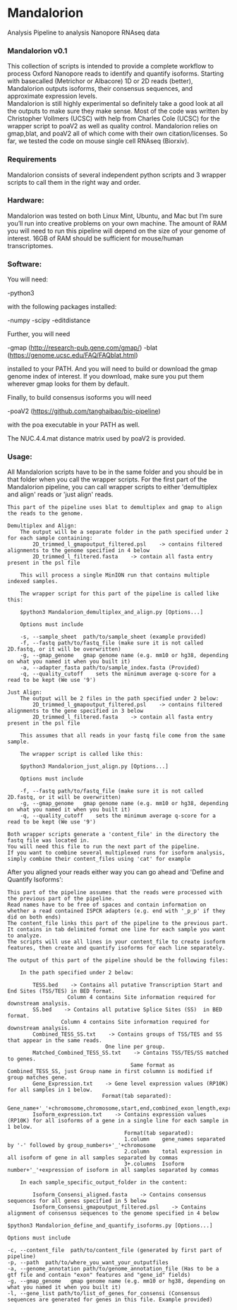 # Mandalorion
Analysis Pipeline to analysis Nanopore RNAseq data

### Mandalorion v0.1 ###

This collection of scripts is intended to provide a complete workflow to process Oxford Nanopore reads to identify and quantify isoforms. 
Starting with basecalled (Metrichor or Albacore) 1D or 2D reads (better), 
Mandalorion outputs isoforms, their consensus sequences, and approximate expression levels.  
Mandalorion is still highly experimental so definitely take a good look at all the outputs to make sure they make sense.
Most of the code was written by Christopher Vollmers (UCSC) with help from Charles Cole (UCSC) for the wrapper script to poaV2 as well as quality control.
Mandalorion relies on gmap,blat, and poaV2 all of which come with their own citation/licenses.
So far, we tested the code on mouse single cell RNAseq (Biorxiv).

### Requirements ###

Mandalorion consists of several independent python scripts and 3 wrapper scripts to call them in the right way and order.  

### Hardware: ###

Mandalorion was tested on both Linux Mint, Ubuntu, and Mac but I’m sure you’ll run into creative problems on your own machine. 
The amount of RAM you will need to run this pipeline will depend on the size of your genome of interest. 
16GB of RAM should be sufficient for mouse/human transcriptomes.

### Software: ### 

You will need:

-python3

with the following packages installed:

-numpy
-scipy
-editdistance

Further, you will need

-gmap (http://research-pub.gene.com/gmap/)
-blat (https://genome.ucsc.edu/FAQ/FAQblat.html)

installed to your PATH. And you will need to build or download the gmap genome index of interest. 
If you download, make sure you put them wherever gmap looks for them by default.

Finally, to build consensus isoforms you will need 

-poaV2 (https://github.com/tanghaibao/bio-pipeline)

with the poa executable in your PATH as well.

The NUC.4.4.mat distance matrix used by poaV2 is provided.

### Usage: ### 

All Mandalorion scripts have to be in the same folder and you should be in that folder when you call the wrapper scripts.
For the first part of the Mandalorion pipeline, you can call wrapper scripts to either 'demultiplex and align' reads or 'just align' reads.


    This part of the pipeline uses blat to demultiplex and gmap to align the reads to the genome.

    Demultiplex and Align:
        The output will be a separate folder in the path specified under 2 for each sample containing:
            2D_trimmed_l_gmapoutput_filtered.psl    -> contains filtered alignments to the genome specified in 4 below
            2D_trimmed_l_filtered.fasta    -> contain all fasta entry present in the psl file

        This will process a single MinION run that contains multiple indexed samples.

        The wrapper script for this part of the pipeline is called like this:

        $python3 Mandalorion_demultiplex_and_align.py [Options...]

        Options must include

        -s, --sample_sheet	path/to/sample_sheet (example provided) 
        -f, --fastq	path/to/fastq_file (make sure it is not called 2D.fastq, or it will be overwritten)
        -g, --gmap_genome	gmap genome name (e.g. mm10 or hg38, depending on what you named it when you built it) 
        -a, --adapter_fasta	path/to/sample_index.fasta (Provided)
        -q, --quality_cutoff	sets the minimum average q-score for a read to be kept (We use '9')

    Just Align:
        The output will be 2 files in the path specified under 2 below:
            2D_trimmed_l_gmapoutput_filtered.psl    -> contains filtered alignments to the gene specified in 3 below
            2D_trimmed_l_filtered.fasta    -> contain all fasta entry present in the psl file

        This assumes that all reads in your fastq file come from the same sample.

        The wrapper script is called like this:

        $python3 Mandalorion_just_align.py [Options...]

        Options must include

        -f, --fastq	path/to/fastq_file (make sure it is not called 2D.fastq, or it will be overwritten)
        -g, --gmap_genome	gmap genome name (e.g. mm10 or hg38, depending on what you named it when you built it) 
        -q, --quality_cutoff	sets the minimum average q-score for a read to be kept (We use '9')

    Both wrapper scripts generate a 'content_file' in the directory the fastq file was located in. 
    You will need this file to run the next part of the pipeline. 
    If you want to combine several multiplexed runs for isoform analysis, simply combine their content_files using 'cat' for example

After you aligned your reads either way you can go ahead and 'Define and Quantify Isoforms':

    This part of the pipeline assumes that the reads were processed with the previous part of the pipeline. 
    Read names have to be free of spaces and contain information on whether a read contained ISPCR adapters (e.g. end with '_p_p' if they did on both ends) 
    The content_file links this part of the pipeline to the previous part. 
    It contains in tab delimited format one line for each sample you want to analyze.
    The scripts will use all lines in your content_file to create isoform features, then create and quantify isoforms for each line separately.

    The output of this part of the pipeline should be the following files:

        In the path specified under 2 below:

            TESS.bed    -> Contains all putative Transcription Start and End Sites (TSS/TES) in BED format. 
                       Column 4 contains Site information required for downstream analysis.
            SS.bed    -> Contains all putative Splice Sites (SS)  in BED format. 
                     Column 4 contains Site information required for downstream analysis.
            Combined_TESS_SS.txt    -> Contains groups of TSS/TES and SS that appear in the same reads. 
                                   One line per group.    
            Matched_Combined_TESS_SS.txt    -> Contains TSS/TES/SS matched to genes. 
                                           Same format as Combined_TESS_SS, just Group name in first columnn is modified if group matches gene.
            Gene_Expression.txt    -> Gene level expression values (RP10K) for all samples in 1 below. 
                                  Format(tab separated): 
                                  Gene_name+'_'+chromosome,chromosome,start,end,combined_exon_length,expression_sample_1,expression_sample_2,...
            Isoform_expression.txt    -> Contains expression values (RP10K) for all isoforms of a gene in a single line for each sample in 1 below. 
                                         Format(tab separated):
                                         1.column    gene_names separated by '-' followed by group_numbers+'_'+chromosome
                                         2.column    total expression in all isoform of gene in all samples separated by commas
                                         3+.columns  Isoform number+'_'+expression of isoform in all samples separated by commas

        In each sample_specific_output_folder in the content:

            Isoform_Consensi_aligned.fasta    -> Contains consensus sequences for all genes specified in 5 below
            Isoform_Consensi_gmapoutput_filtered.psl    -> Contains alignment of consensus sequences to the genome specified in 4 below
 
    $python3 Mandalorion_define_and_quantify_isoforms.py [Options...]

    Options must include

    -c, --content_file	path/to/content_file (generated by first part of pipeline) 
    -p, --path	path/to/where_you_want_your_outputfiles 
    -a, --genome_annotation	path/to/genome_annotation_file (Has to be a gtf file and contain "exon" features and "gene_id" fields) 
    -g, --gmap_genome	gmap genome name (e.g. mm10 or hg38, depending on what you named it when you built it) 
    -l, --gene_list	path/to/list_of_genes_for_consensi (Consensus sequences are generated for genes in this file. Example provided)

